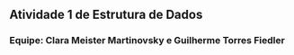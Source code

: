 ## Atividade 1 de Estrutura de Dados
### Equipe: Clara Meister Martinovsky e Guilherme Torres Fiedler
